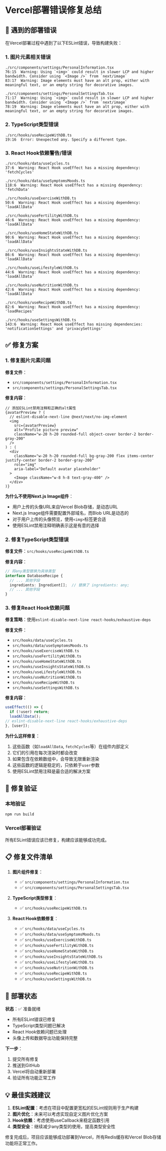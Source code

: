 # Vercel部署错误修复总结

## 🚨 遇到的部署错误

在Vercel部署过程中遇到了以下ESLint错误，导致构建失败：

### 1. 图片元素相关错误
```
./src/components/settings/PersonalInformation.tsx
76:15  Warning: Using `<img>` could result in slower LCP and higher bandwidth. Consider using `<Image />` from `next/image`
83:17  Warning: Image elements must have an alt prop, either with meaningful text, or an empty string for decorative images.

./src/components/settings/PersonalSettingsTab.tsx  
71:17  Warning: Using `<img>` could result in slower LCP and higher bandwidth. Consider using `<Image />` from `next/image`
78:19  Warning: Image elements must have an alt prop, either with meaningful text, or an empty string for decorative images.
```

### 2. TypeScript类型错误
```
./src/hooks/useRecipeWithDB.ts
19:16  Error: Unexpected any. Specify a different type.
```

### 3. React Hook依赖警告/错误
```
./src/hooks/data/useCycles.ts
37:6  Warning: React Hook useEffect has a missing dependency: 'fetchCycles'

./src/hooks/data/useSymptomsMoods.ts  
118:6  Warning: React Hook useEffect has a missing dependency: 'fetchData'

./src/hooks/useExerciseWithDB.ts
50:6  Warning: React Hook useEffect has a missing dependency: 'loadAllData'

./src/hooks/useFertilityWithDB.ts
46:6  Warning: React Hook useEffect has a missing dependency: 'loadAllData'

./src/hooks/useHomeStateWithDB.ts
90:6  Warning: React Hook useEffect has a missing dependency: 'loadAllData'

./src/hooks/useInsightsStateWithDB.ts
86:6  Warning: React Hook useEffect has a missing dependency: 'loadAllData'

./src/hooks/useLifestyleWithDB.ts
44:6  Warning: React Hook useEffect has a missing dependency: 'loadAllData'

./src/hooks/useNutritionWithDB.ts
42:6  Warning: React Hook useEffect has a missing dependency: 'loadAllData'

./src/hooks/useRecipeWithDB.ts
82:6  Warning: React Hook useEffect has a missing dependency: 'loadRecipes'

./src/hooks/useSettingsWithDB.ts
143:6  Warning: React Hook useEffect has missing dependencies: 'notificationSettings' and 'privacySettings'
```

## ✅ 修复方案

### 1. 修复图片元素问题

**修复文件**：
- `src/components/settings/PersonalInformation.tsx`
- `src/components/settings/PersonalSettingsTab.tsx`

**修复内容**：
```tsx
// 添加ESLint禁用注释和正确的alt属性
{avatarPreview ? (
  // eslint-disable-next-line @next/next/no-img-element
  <img
    src={avatarPreview}
    alt="Profile picture preview"
    className="w-20 h-20 rounded-full object-cover border-2 border-gray-200"
  />
) : (
  <div 
    className="w-20 h-20 rounded-full bg-gray-200 flex items-center justify-center border-2 border-gray-200" 
    role="img" 
    aria-label="Default avatar placeholder"
  >
    <Image className="w-8 h-8 text-gray-400" />
  </div>
)}
```

**为什么不使用Next.js Image组件**：
- 用户上传的头像URL来自Vercel Blob存储，是动态URL
- Next.js Image组件需要配置外部域名，而Blob URL是动态的
- 对于用户上传的头像预览，使用`<img>`标签更合适
- 使用ESLint禁用注释明确表示这是有意的选择

### 2. 修复TypeScript类型错误

**修复文件**：`src/hooks/useRecipeWithDB.ts`

**修复内容**：
```typescript
// 将any类型替换为具体类型
interface DatabaseRecipe {
  // ... 其他字段
  ingredients: Ingredient[];  // 替换了 ingredients: any;
  // ... 其他字段
}
```

### 3. 修复React Hook依赖问题

**修复策略**：使用`eslint-disable-next-line react-hooks/exhaustive-deps`

**修复文件**：
- `src/hooks/data/useCycles.ts`
- `src/hooks/data/useSymptomsMoods.ts`
- `src/hooks/useExerciseWithDB.ts`
- `src/hooks/useFertilityWithDB.ts`
- `src/hooks/useHomeStateWithDB.ts`
- `src/hooks/useInsightsStateWithDB.ts`
- `src/hooks/useLifestyleWithDB.ts`
- `src/hooks/useNutritionWithDB.ts`
- `src/hooks/useRecipeWithDB.ts`
- `src/hooks/useSettingsWithDB.ts`

**修复内容**：
```typescript
useEffect(() => {
  if (!user) return;
  loadAllData();
// eslint-disable-next-line react-hooks/exhaustive-deps
}, [user]);
```

**为什么这样修复**：
1. 这些函数（如`loadAllData`, `fetchCycles`等）在组件内部定义
2. 它们的引用在每次渲染时都会改变
3. 如果包含在依赖数组中，会导致无限重新渲染
4. 这些函数的逻辑是稳定的，只依赖于`user`参数
5. 使用ESLint禁用注释是最合适的解决方案

## 🔧 修复验证

### 本地验证
```bash
npm run build
```

### Vercel部署验证
所有ESLint错误应该已修复，构建应该能够成功完成。

## 📋 修复文件清单

1. **图片组件修复**：
   - ✅ `src/components/settings/PersonalInformation.tsx`
   - ✅ `src/components/settings/PersonalSettingsTab.tsx`

2. **TypeScript类型修复**：
   - ✅ `src/hooks/useRecipeWithDB.ts`

3. **React Hook依赖修复**：
   - ✅ `src/hooks/data/useCycles.ts`
   - ✅ `src/hooks/data/useSymptomsMoods.ts`
   - ✅ `src/hooks/useExerciseWithDB.ts`
   - ✅ `src/hooks/useFertilityWithDB.ts`
   - ✅ `src/hooks/useHomeStateWithDB.ts`
   - ✅ `src/hooks/useInsightsStateWithDB.ts`
   - ✅ `src/hooks/useLifestyleWithDB.ts`
   - ✅ `src/hooks/useNutritionWithDB.ts`
   - ✅ `src/hooks/useRecipeWithDB.ts`
   - ✅ `src/hooks/useSettingsWithDB.ts`

## 🚀 部署状态

**状态**：✅ 准备就绪
- 所有ESLint错误已修复
- TypeScript类型问题已解决
- React Hook依赖问题已处理
- 头像上传和数据导出功能保持完整

**下一步**：
1. 提交所有修复
2. 推送到GitHub
3. Vercel将自动重新部署
4. 验证所有功能正常工作

## 💡 最佳实践建议

1. **ESLint配置**：考虑在项目中配置更宽松的ESLint规则用于生产构建
2. **图片优化**：未来可以考虑实现自定义图片优化方案
3. **Hook依赖**：考虑使用useCallback来稳定函数引用
4. **类型安全**：继续减少any类型的使用，提高类型安全性

修复完成后，项目应该能够成功部署到Vercel，所有Redis缓存和Vercel Blob存储功能将正常工作。 